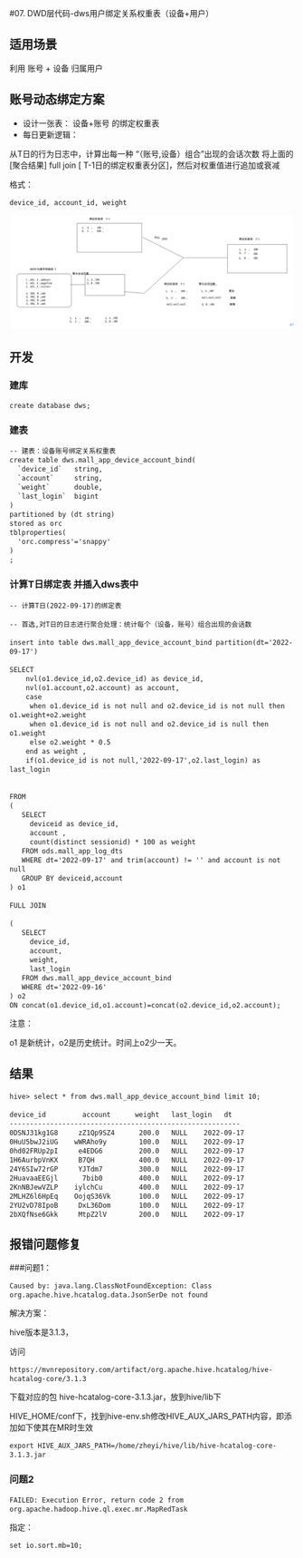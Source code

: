 #07. DWD层代码-dws用户绑定关系权重表（设备+用户）


## 适用场景

利用 账号 + 设备 归属用户 

## 账号动态绑定方案

* 设计一张表： 设备+账号 的绑定权重表
* 每日更新逻辑： 

从T日的行为日志中，计算出每一种 “（账号,设备）组合”出现的会话次数
将上面的 [聚合结果]  full join  [ T-1日的绑定权重表分区]，然后对权重值进行追加或衰减


格式： 

	device_id, account_id, weight


![](Images/10.png)


## 开发

### 建库

	create database dws;

### 建表

	-- 建表：设备账号绑定关系权重表
	create table dws.mall_app_device_account_bind(
	  `device_id`   string,
	  `account`     string,
	  `weight`      double,
	  `last_login`  bigint
	) 
	partitioned by (dt string)
	stored as orc
	tblproperties(
	  'orc.compress'='snappy'
	)
	;
	
### 计算T日绑定表 并插入dws表中

	-- 计算T日(2022-09-17)的绑定表
	
	-- 首选,对T日的日志进行聚合处理：统计每个（设备，账号）组合出现的会话数

	insert into table dws.mall_app_device_account_bind partition(dt='2022-09-17')

	SELECT
	    nvl(o1.device_id,o2.device_id) as device_id,
	    nvl(o1.account,o2.account) as account,
	    case 
	     when o1.device_id is not null and o2.device_id is not null then o1.weight+o2.weight
	     when o1.device_id is not null and o2.device_id is null then o1.weight
	     else o2.weight * 0.5 
	    end as weight ,
	    if(o1.device_id is not null,'2022-09-17',o2.last_login) as last_login
	    
	
	FROM 
	(
	   SELECT
	     deviceid as device_id,
	     account ,
	     count(distinct sessionid) * 100 as weight
	   FROM ods.mall_app_log_dts
	   WHERE dt='2022-09-17' and trim(account) != '' and account is not null
	   GROUP BY deviceid,account
	) o1
	
	FULL JOIN 
	
	(
	   SELECT
	     device_id,
	     account,
	     weight,
	     last_login
	   FROM dws.mall_app_device_account_bind 
	   WHERE dt='2022-09-16'
	) o2
	ON concat(o1.device_id,o1.account)=concat(o2.device_id,o2.account);
	
注意：

o1 是新统计，o2是历史统计。时间上o2少一天。


## 结果


	hive> select * from dws.mall_app_device_account_bind limit 10;
	
	device_id         account      weight   last_login   dt
	---------------------------------------------------------
	0DSNJ31kg1G8     zZ1Qp9SZ4      200.0   NULL    2022-09-17
	0HuU5bwJ2iUG    wWRAho9y        100.0   NULL    2022-09-17
	0hd02FRUp2pI     e4EDG6  		200.0   NULL    2022-09-17
	1H6AurbpVnKX     B7QH    		400.0   NULL    2022-09-17
	24Y6SIw72rGP     YJTdm7  		300.0   NULL    2022-09-17
	2HuavaaEEGjl      7bib0   		400.0   NULL    2022-09-17
	2KnNBJewVZLP    iylchCu 		400.0   NULL    2022-09-17
	2MLHZ6l6HpEq    OojqS36Vk       100.0   NULL    2022-09-17
	2YU2vD78IpoB     DxL36Dom       100.0   NULL    2022-09-17
	2bXQfNse6Gkk     MtpZ2lV 		200.0   NULL    2022-09-17




## 报错问题修复

###问题1：

	Caused by: java.lang.ClassNotFoundException: Class org.apache.hive.hcatalog.data.JsonSerDe not found
	
解决方案：

hive版本是3.1.3，

访问

	https://mvnrepository.com/artifact/org.apache.hive.hcatalog/hive-hcatalog-core/3.1.3

下载对应的包  hive-hcatalog-core-3.1.3.jar，放到hive/lib下


HIVE_HOME/conf下，找到hive-env.sh修改HIVE_AUX_JARS_PATH内容，即添加如下使其在MR时生效

	export HIVE_AUX_JARS_PATH=/home/zheyi/hive/lib/hive-hcatalog-core-3.1.3.jar

### 问题2

	FAILED: Execution Error, return code 2 from org.apache.hadoop.hive.ql.exec.mr.MapRedTask
	
指定：	
	
	set io.sort.mb=10;
